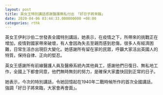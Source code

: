 ```yaml
---
layout: post
title: 英女王特別講話感謝醫護無私付出　「好日子將來臨」
date: 2020-04-06 03:44:33.000000000 +08:00
categories: rthk
---
```


英女王伊利沙伯二世發表全國特別講話，她表示，在疫情之下，所帶來的挑戰正在增加，疫情對國家帶來破壞，有人會因為失去至親而感到悲傷，很多人有經濟困難，日常生活亦出現巨大變化。她感謝所有留在家的民眾，呼籲大家活出英國人的特質，保持自律、正向的堅忍。

英女王感謝所有前線醫護人員及醫療系統內其他員工，感謝他們日復日、無私地工作，全國上下都會同意，他們無時無刻的努力，是確保大家盡快回到正常的日子。

她表示，今次的特別講話，令她回憶起在1940年二戰時候所作的首次全國講話，強調「好日子將來臨，大家會再會面」。
